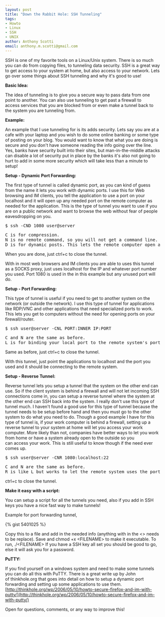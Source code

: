 ```yaml
--- 
layout: post
title: "Down the Rabbit Hole: SSH Tunneling"
tags: 
- Howto
- Linux
- SSH
- UNIX
author: Anthony Scotti
email: anthony.m.scotti@gmail.com
---
```

SSH is one of my favorite tools on a Linux/Unix system. There is so much you can do from copying files, to tunneling data security. SSH is a great way to get access to your system at home, but also access to your network. Lets go over some things about SSH tunneling and why it's good to use!

**Basic Idea:**

The idea of tunneling is to give you a secure way to pass data from one point to another. You can also use tunneling to get past a firewall to access services that you are blocked from or even make a tunnel back to the system you are tunneling from.

**Example:**

An example that I use tunneling for is its adds security. Lets say you are at a cafe with your laptop and you wish to do some online banking or some type of posting on your blog. You would want to know that what you are doing is secure and you don't have someone reading the info going over the line. Yes, banks have security built into their sites, but man-in-the-middle attacks can disable a lot of security put in place by the banks it's also not going to hurt to add in some more security which will take less than a minute to setup!

**Setup - Dynamic Port Forwarding:**

The first type of tunnel is called dynamic port, as you can kind of guess from the name it lets you work with dynamic ports. I use this for Web browsing and IM clients, you tell the application to use a port on your localhost and it will open up any needed port on the remote computer as needed for the application. This is the type of tunnel you want to use if you are on a public network and want to browse the web without fear of people eavesdropping on you.

<pre>$ ssh -CND 1080 user@server</pre>
<pre>C is for compression.
N is no remote command, so you will not get a command line.
D is for dynamic posts. This lets the remote computer open any ports needs for the client.</pre>
When you are done, just ctrl+c to close the tunnel.

With in most web browsers and IM clients you are able to uses this tunnel as a SOCKS proxy, just uses localhost for the IP and whatever port number you used. Port 1080 is used in the in this example but any unused port will do.

**Setup - Port Forwarding:**

This type of tunnel is useful if you need to get to another system on the network (or outside the network). I use this type of tunnel for applications like RDP/VNC and other applications that need specialized ports to work. This lets you get to computers without the need for opening ports on your firewall/router.
<pre>$ ssh user@server -CNL PORT:INNER_IP:PORT</pre>
<pre>C and N are the same as before.
L is for binding your local port to the remote system's port.</pre>
Same as before, just ctrl+c to close the tunnel.

With this tunnel, just point the applications to localhost and the port you used and it should be connecting to the remote system.

**Setup - Reverse Tunnel:**

Reverse tunnel lets you setup a tunnel that the system on the other end can use. So if the client system is behind a firewall and will not let incoming SSH connections come in, you can setup a reverse tunnel where the system at the other end can SSH back into the system. I really don't use this type of tunnel much. I haven't found a good use for this type of tunnel because the tunnel needs to be setup before hand and then you must go to the other system to do what you need to do. Though a good example I have for this type of tunnel is, if your work computer is behind a firewall, setting up a reverse tunnel to your system at home will let you access your work computer. More likely than not, companies have better ways to let you work from home or have a system already open to the outside so you can access your work. This is still useful to know though if the need ever comes up.
<pre>$ ssh user@server -CNR 1080:localhost:22</pre>
<pre>C and N are the same as before.
R is like L but works to let the remote system uses the ports/tunnel.</pre>
ctrl+c to close the tunnel.

**Make it easy with a script:**

You can setup a script for all the tunnels you need, also if you add in SSH keys you have a nice fast way to make tunnels!

Example for port forwarding tunnel,

{% gist 5401025 %}

Copy this to a file and add in the needed info (anything with in the &lt;&gt; needs to be replace). Save and chmod +x &lt;FILENAME&gt; to make it executable. To run, ./&lt;FILENAME&gt;
If you have a SSH key all set you should be good to go, else it will ask you for a password.

**PuTTY:**

If you find yourself on a windows system and need to make some tunnels you can do all this with PuTTY. There is a great write up by John of thinkhole.org that goes into detail on how to setup a dynamic port forwarding and setting up some applications to use them.
[http://thinkhole.org/wp/2006/05/10/howto-secure-firefox-and-im-with-putty/](http://thinkhole.org/wp/2006/05/10/howto-secure-firefox-and-im-with-putty/)

Open for questions, comments, or any way to improve this!
